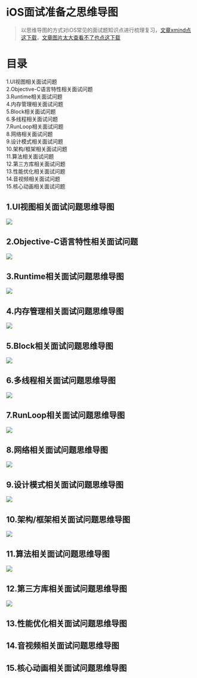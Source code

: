 # iOS面试准备之思维导图 

> 以思维导图的方式对iOS常见的面试题知识点进行梳理复习，[文章xmind点这下载](https://github.com/MisterBooo/ReadyForBAT)，[文章图片太大查看不了也点这下载](https://github.com/MisterBooo/ReadyForBAT)

# 目录  
1.UI视图相关面试问题  
2.Objective-C语言特性相关面试问题  
3.Runtime相关面试问题  
4.内存管理相关面试问题  
5.Block相关面试问题  
6.多线程相关面试问题  
7.RunLoop相关面试问题  
8.网络相关面试问题  
9.设计模式相关面试问题  
10.架构/框架相关面试问题  
11.算法相关面试问题   
12.第三方库相关面试问题   
13.性能优化相关面试问题   
14.音视频相关面试问题   
15.核心动画相关面试问题  

## 1.UI视图相关面试问题思维导图
![](http://oriq21dog.bkt.clouddn.com/bloc/2018-04-19-UI%E8%A7%86%E5%9B%BE%E7%9B%B8%E5%85%B3.png)
## 2.Objective-C语言特性相关面试问题 
![](http://oriq21dog.bkt.clouddn.com/bloc/2018-04-23-Objective-C%E8%AF%AD%E8%A8%80%E7%89%B9%E6%80%A7.png)
## 3.Runtime相关面试问题思维导图 
![](http://oriq21dog.bkt.clouddn.com/bloc/2018-04-23-Runtime.png)
## 4.内存管理相关面试问题思维导图  
![](http://oriq21dog.bkt.clouddn.com/bloc/2018-04-25-%E5%86%85%E5%AD%98%E7%AE%A1%E7%90%86.png)
## 5.Block相关面试问题思维导图 
![](http://oriq21dog.bkt.clouddn.com/bloc/2018-04-27-Block.png)
## 6.多线程相关面试问题思维导图  
![](http://oriq21dog.bkt.clouddn.com/bloc/2018-04-28-%E5%A4%9A%E7%BA%BF%E7%A8%8B.png)
## 7.RunLoop相关面试问题思维导图
![](http://oriq21dog.bkt.clouddn.com/bloc/2018-04-28-RunLoop.png)
## 8.网络相关面试问题思维导图
![](http://oriq21dog.bkt.clouddn.com/bloc/2018-05-03-%E7%BD%91%E7%BB%9C%E7%9B%B8%E5%85%B3.png)
## 9.设计模式相关面试问题思维导图
![](http://oriq21dog.bkt.clouddn.com/bloc/2018-05-04-%E8%AE%BE%E8%AE%A1%E6%A8%A1%E5%BC%8F.png)
## 10.架构/框架相关面试问题思维导图
![](http://oriq21dog.bkt.clouddn.com/bloc/2018-05-04-%E6%9E%B6%E6%9E%84-%E6%A1%86%E6%9E%B6.png)
## 11.算法相关面试问题思维导图
![](http://oriq21dog.bkt.clouddn.com/bloc/2018-05-05-%E7%AE%97%E6%B3%95.png)
## 12.第三方库相关面试问题思维导图
![](http://oriq21dog.bkt.clouddn.com/bloc/2018-05-05-%E7%AC%AC%E4%B8%89%E6%96%B9%E5%BA%93.png)
## 13.性能优化相关面试问题思维导图  
## 14.音视频相关面试问题思维导图
## 15.核心动画相关面试问题思维导图


